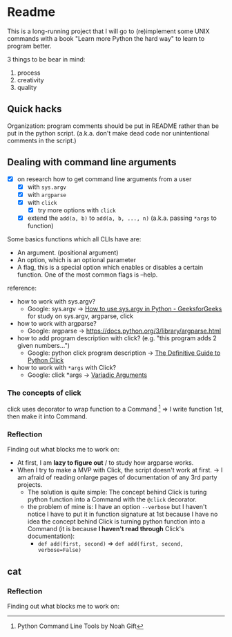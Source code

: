 # Readme

This is a long-running project that I will go to (re)implement some UNIX commands with a book "Learn more Python the hard way" to learn to program better.

3 things to be bear in mind:
1. process
2. creativity
3. quality

## Quick hacks

Organization: program comments should be put in README rather than be put in the python script. (a.k.a. don't make dead code nor unintentional comments in the script.)

## Dealing with command line arguments

- [x] on research how to get command line arguments from a user
    - [x] with `sys.argv`
    - [x] with `argparse`
    - [x] with `click`
        - [x] try more options with `click` 
    - [x] extend the `add(a, b)` to `add(a, b, ..., n)` (a.k.a. passing `*args` to function)

Some basics functions which all CLIs have are:
- An argument. (positional argument)
- An option, which is an optional parameter
- A flag, this is a special option which enables or disables a certain function. One of the most common flags is –help.

reference:
- how to work with sys.argv?
    - Google: sys.argv -> [How to use sys.argv in Python - GeeksforGeeks](https://www.geeksforgeeks.org/how-to-use-sys-argv-in-python/) for study on sys.argv, argparse, click
- how to work with argparse?
    - Google: argparse -> https://docs.python.org/3/library/argparse.html
- how to add program description with click? (e.g. "this program adds 2 given numbers...")
    - Google: python click program description -> [The Definitive Guide to Python Click](https://www.assemblyai.com/blog/the-definitive-guide-to-python-click/#:~:text=Click%2C%20or%20“Command%20Line%20Interface,loading%20of%20subcommands%20at%20runtime.)
- how to work with `*args` with Click?
    - Google: click *args -> [Variadic Arguments](https://click.palletsprojects.com/en/8.1.x/arguments/)

### The concepts of click

click uses decorator to wrap function to a Command [^click]
=> I write function 1st, then make it into Command.

[^click]: Python Command Line Tools by Noah Gift 

### Reflection

Finding out what blocks me to work on:
- At first, I am **lazy to figure out** / to study how argparse works.
- When I try to make a MVP with Click, the script doesn't work at first. -> I am afraid of reading onlarge pages of documentation of any 3rd party projects.
    - The solution is quite simple: The concept behind Click is turing python function into a Command with the `@click` decorator.
    - the problem of mine is: I have an option `--verbose` but I haven't notice I have to put it in function signature at 1st because I have no idea the concept behind Click is turning python function into a Command (it is because **I haven't read through** Click's documentation):
        - `def add(first, second)` => `def add(first, second, verbose=False)` 


## cat


### Reflection

Finding out what blocks me to work on:
